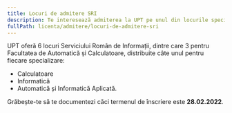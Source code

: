 ```yaml
---
title: Locuri de admitere SRI
description: Te interesează admiterea la UPT pe unul din locurile speciale SRI?
fullPath: licenta/admitere/locuri-de-admitere-sri
---
```

UPT oferă 6 locuri Serviciului Român de Informații, dintre care 3 pentru Facultatea de Automatică și Calculatoare, distribuite câte unul pentru fiecare specializare: 

* Calculatoare
* Informatică
* Automatică și Informatică Aplicată. 

Grăbește-te să te documentezi căci termenul de înscriere este **28.02.2022**.

<Attachment label="Află mult mai multe detalii aici!" external="http://www.upt.ro/img/files/2021-2022/Admitere/Licenta/OFERTA_PUBLICA_UPT_2022.pdf"></Attachment>